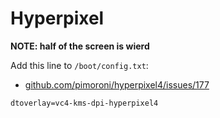 # Hyperpixel

**NOTE: half of the screen is wierd**

Add this line to `/boot/config.txt`:

- [github.com/pimoroni/hyperpixel4/issues/177](https://github.com/pimoroni/hyperpixel4/issues/177)

```txt
dtoverlay=vc4-kms-dpi-hyperpixel4
```

